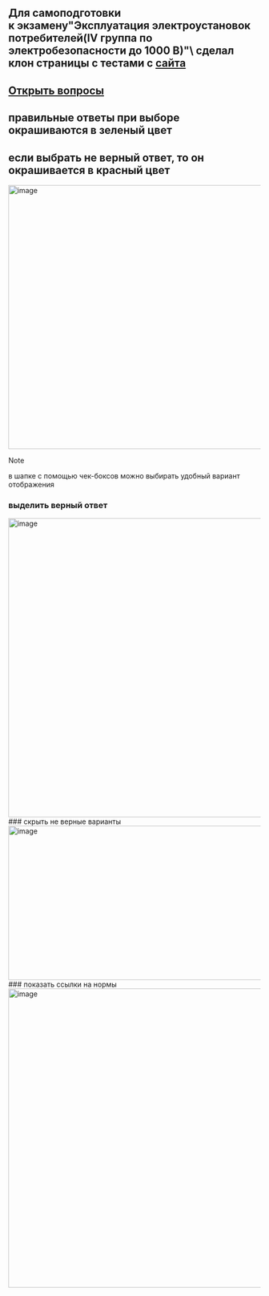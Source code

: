 ## Для самоподготовки к экзамену\"Эксплуатация электроустановок потребителей\(IV группа по электробезопасности до 1000 В)"\ сделал клон страницы с тестами с [сайта](https://prombez24.com/tests/210/)

## [Открыть вопросы](https://osmaav.github.io/el_bez_iv_before_1000v/) 

## правильные ответы при выборе окрашиваются в зеленый цвет
## если выбрать не верный ответ, то он окрашивается в красный цвет  

<img width="703" height="527" alt="image" src="https://github.com/user-attachments/assets/96db2367-6057-43b8-ae54-b9b8c5c07921" />

> [!NOTE]
> в шапке с помощью чек-боксов можно выбирать удобный вариант отображения
> ### выделить верный ответ  
> <img width="703" height="597" alt="image" src="https://github.com/user-attachments/assets/147c273a-a505-4896-b383-13ced4b733d7" />  
> ### скрыть не верные варианты  
> <img width="703" height="308" alt="image" src="https://github.com/user-attachments/assets/800392e2-9d1a-471f-ab5e-3025417b36c4" />
> ### показать ссылки на нормы  
> <img width="703" height="597" alt="image" src="https://github.com/user-attachments/assets/ff025c86-b80d-4e5a-ac90-eb3796eb5570" />
